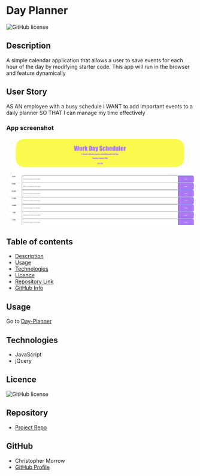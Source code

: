 # Day Planner

![GitHub license](https://img.shields.io/badge/license-MIT-blue.svg)

## Description 

A simple calendar application that allows a user to save events for each hour of the day by modifying starter code. This app will run in the browser and feature dynamically


## User Story

AS AN employee with a busy schedule
I WANT to add important events to a daily planner
SO THAT I can manage my time effectively


### App screenshot

![AppPhoto](./Assets/image.png)   

## Table of contents

- [Description](#Description)
- [Usage](#Usage)
- [Technologies](#Technologies)
- [Licence](#Licence)
- [Repository Link](#Repository)
- [GitHub Info](#GitHub) 

## Usage

Go to [Day-Planner](https://morrow7564.github.io/Day-Planner/) 


## Technologies
* JavaScript
* jQuery


## Licence

![GitHub license](https://img.shields.io/badge/license-MIT-blue.svg)


## Repository

- [Project Repo](https://github.com/morrow7564/Day-Planner)


## GitHub

- Christopher Morrow
- [GitHub Profile](https://github.com/morrow7564)


